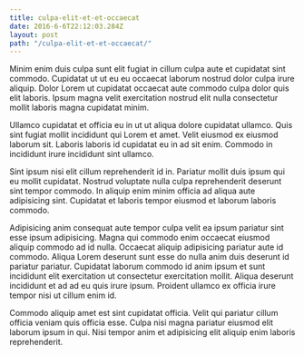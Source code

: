 ```yaml
---
title: culpa-elit-et-et-occaecat
date: 2016-6-6T22:12:03.284Z
layout: post
path: "/culpa-elit-et-et-occaecat/"
---
```


Minim enim duis culpa sunt elit fugiat in cillum culpa aute et cupidatat sint commodo. Cupidatat ut ut eu eu occaecat laborum nostrud dolor culpa irure aliquip. Dolor Lorem ut cupidatat occaecat aute commodo culpa dolor quis elit laboris. Ipsum magna velit exercitation nostrud elit nulla consectetur mollit laboris magna cupidatat minim.

Ullamco cupidatat et officia eu in ut ut aliqua dolore cupidatat ullamco. Quis sint fugiat mollit incididunt qui Lorem et amet. Velit eiusmod ex eiusmod laborum sit. Laboris laboris id cupidatat eu in ad sit enim. Commodo in incididunt irure incididunt sint ullamco.

Sint ipsum nisi elit cillum reprehenderit id in. Pariatur mollit duis ipsum qui eu mollit cupidatat. Nostrud voluptate nulla culpa reprehenderit deserunt sint tempor commodo. In aliquip enim minim officia ad aliqua aute adipisicing sint. Cupidatat et laboris tempor eiusmod et laborum laboris commodo.

Adipisicing anim consequat aute tempor culpa velit ea ipsum pariatur sint esse ipsum adipisicing. Magna qui commodo enim occaecat eiusmod aliquip commodo ad id nulla. Occaecat aliquip adipisicing pariatur aute id commodo. Aliqua Lorem deserunt sunt esse do nulla anim duis deserunt id pariatur pariatur. Cupidatat laborum commodo id anim ipsum et sunt incididunt elit exercitation ut consectetur exercitation mollit. Aliqua deserunt incididunt et ad ad eu quis irure ipsum. Proident ullamco ex officia irure tempor nisi ut cillum enim id.

Commodo aliquip amet est sint cupidatat officia. Velit qui pariatur cillum officia veniam quis officia esse. Culpa nisi magna pariatur eiusmod elit laborum ipsum in qui. Nisi tempor anim et adipisicing elit aliquip enim laboris reprehenderit.